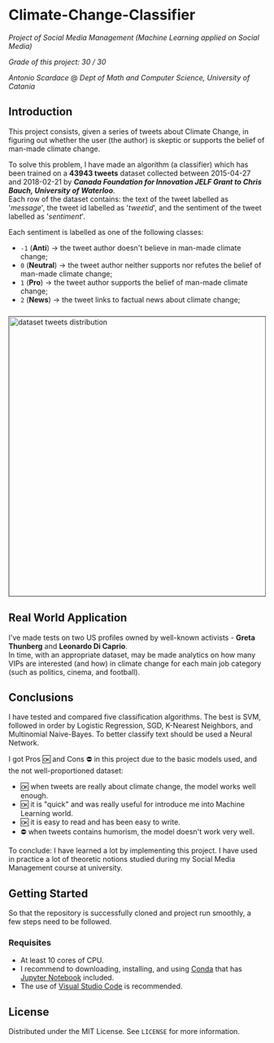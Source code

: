 # Climate-Change-Classifier
_Project of Social Media Management (Machine Learning applied on Social Media)_

_Grade of this project: 30 / 30_

_Antonio Scardace_ @ 
_Dept of Math and Computer Science, University of Catania_

## Introduction

This project consists, given a series of tweets about Climate Change, in figuring out whether the user (the author) is skeptic or supports the belief of man-made climate change.

To solve this problem, I have made an algorithm (a classifier) which has been trained on a **43943 tweets** dataset collected between 2015-04-27 and 2018-02-21 by ***Canada Foundation for Innovation JELF Grant to Chris Bauch, University of Waterloo***. <br/>
Each row of the dataset contains: the text of the tweet labelled as '*message*', the tweet id labelled as '*tweetid*', and the sentiment of the tweet labelled as '*sentiment*'.

Each sentiment is labelled as one of the following classes:
- ``-1`` (**Anti**) &#8594; the tweet author doesn't believe in man-made climate change;
- ``0`` (**Neutral**) &#8594; the tweet author neither supports nor refutes the belief of man-made climate change;
- ``1`` (**Pro**) &#8594; the tweet author supports the belief of man-made climate change;
- ``2`` (**News**) &#8594; the tweet links to factual news about climate change;

<img src="https://antonioscardace.altervisI've made tests on two US profiles owned by well-known activists - Greta Thunberg and Leonardo Di Caprio.
In time, with an appropriate dataset, may be made analytics on how many VIPs are interested (and how) in climate change for each main job category (such as politics, cinema, and football).ta.org/smm/dataset_distr.png" alt="dataset tweets distribution" style="width: 550px; margin-top: 10px; border: 1px solid #555"/>

## Real World Application

I've made tests on two US profiles owned by well-known activists - **Greta Thunberg** and **Leonardo Di Caprio**. <br/>
In time, with an appropriate dataset, may be made analytics on how many VIPs are interested (and how) in climate change for each main job category (such as politics, cinema, and football).

## Conclusions

I have tested and compared five classification algorithms. The best is SVM, followed in order by Logistic Regression, SGD, K-Nearest Neighbors, and Multinomial Naive-Bayes. To better classify text should be used a Neural Network.

I got Pros 🆗 and Cons ⛔ in this project due to the basic models used, and the not well-proportioned dataset:
* 🆗 when tweets are really about climate change, the model works well enough.
* 🆗 it is "quick" and was really useful for introduce me into Machine Learning world.
* 🆗 it is easy to read and has been easy to write.
* ⛔ when tweets contains humorism, the model doesn't work very well.

To conclude: I have learned a lot by implementing this project. I have used in practice a lot of theoretic notions studied during my Social Media Management course at university.

## Getting Started

So that the repository is successfully cloned and project run smoothly, a few steps need to be followed.

### Requisites

* At least 10 cores of CPU.
* I recommend to downloading, installing, and using [Conda](https://docs.conda.io/projects/conda/en/latest/user-guide/install/index.html#) that has  [Jupyter Notebook](https://jupyter.org/install) included.
* The use of [Visual Studio Code](https://code.visualstudio.com/download) is recommended.

## License

Distributed under the MIT License. See ``` LICENSE ``` for more information.
